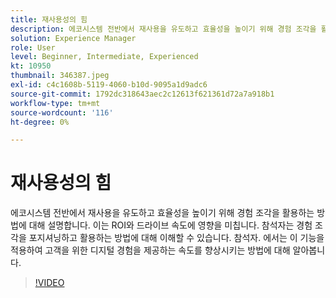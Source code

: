 ```yaml
---
title: 재사용성의 힘
description: 에코시스템 전반에서 재사용을 유도하고 효율성을 높이기 위해 경험 조각을 활용하는 방법에 대해 설명합니다.  이는 ROI와 드라이브 속도에 영향을 미칩니다.  참석자는 경험 조각을 포지셔닝하고 활용하는 방법에 대해 이해할 수 있습니다. 참석자. 에서는 이 기능을 적용하여 고객을 위한 디지털 경험을 제공하는 속도를 향상시키는 방법에 대해 알아봅니다.
solution: Experience Manager
role: User
level: Beginner, Intermediate, Experienced
kt: 10950
thumbnail: 346387.jpeg
exl-id: c4c1608b-5119-4060-b10d-9095a1d9adc6
source-git-commit: 1792dc318643aec2c12613f621361d72a7a918b1
workflow-type: tm+mt
source-wordcount: '116'
ht-degree: 0%

---
```


# 재사용성의 힘

에코시스템 전반에서 재사용을 유도하고 효율성을 높이기 위해 경험 조각을 활용하는 방법에 대해 설명합니다.  이는 ROI와 드라이브 속도에 영향을 미칩니다.  참석자는 경험 조각을 포지셔닝하고 활용하는 방법에 대해 이해할 수 있습니다. 참석자. 에서는 이 기능을 적용하여 고객을 위한 디지털 경험을 제공하는 속도를 향상시키는 방법에 대해 알아봅니다.

>[!VIDEO](https://video.tv.adobe.com/v/346387/?quality=12&learn=on)
